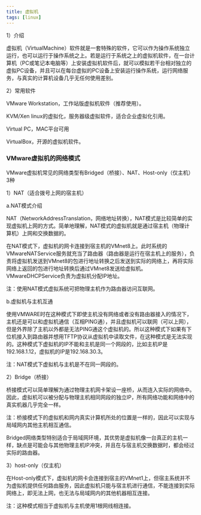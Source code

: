 ```yaml
---
title: 虚拟机
tags: [linux]
---
```


1）介绍

虚拟机（VirtualMachine）软件就是一套特殊的软件，它可以作为操作系统独立运行，也可以运行于操作系统之上。若是运行于系统之上的虚拟机软件，在一台计算机（PC或笔记本电脑等）上安装虚拟机软件后，就可以模拟若干台相对独立的虚拟PC设备，并且可以在每台虚拟的PC设备上安装运行操作系统，运行网络服务，与真实的计算机设备几乎无任何使用差别。

2）常用软件

VMware Workstation，工作站版虚拟机软件（推荐使用）。

KVM/Xen linux的虚拟化，服务器级虚拟软件，适合企业虚拟化引用。

Virtual PC，MAC平台可用

VirtualBox，开源的虚拟机软件。

### VMware虚拟机的网络模式

VMware虚拟机常见的网络类型有Bridged（桥接）、NAT、Host-only（仅主机）3种

1）NAT（适合拨号上网的宿主机）

a.NAT模式介绍

NAT（NetworkAddressTranslation，网络地址转换），NAT模式是比较简单的实现虚拟机上网的方式。简单地理解，NAT模式的虚拟机就是通过宿主机（物理计算机）上网和交换数据的。

在NAT模式下，虚拟机的网卡连接到宿主机的VMnet8上。此时系统的VMwareNATService服务就充当了路由器（路由器是运行在宿主机上的服务），负责将虚拟机发送到VMnet8的包进行地址转换之后发送到实际的网络上，再将实际网络上返回的包进行地址转换后通过VMnet8发送给虚拟机。VMwareDHCPService负责为虚拟机分配IP地址。

注：使用NAT模式虚拟系统可把物理主机作为路由器访问互联网。

b.虚拟机与主机互通

使用VMWARE时在这种模式下即使主机没有网络或者没有路由器接入的情况下，主机还是可以和虚拟机通信（互相PING通），并且虚拟机可以联网（可以上网），但是外界除了主机以外都是无法PING通这个虚拟机的。所以这种模式下如果有下位机接入到路由器并想用TFTP协议从虚拟机中读取文件，在这种模式是无法实现的。这种模式下虚拟机的IP不能和主机是同一个网段的，比如主机IP是192.168.1.12，虚拟机的IP是192.168.30.3。

注：NAT模式下虚拟机与主机是不在同一网段的。

2）Bridge（桥接）

桥接模式可以简单理解为通过物理主机网卡架设一座桥，从而连入实际的网络中。因此，虚拟机可以被分配与物理主机相同网段的独立IP，所有网络功能和网络中的真实机器几乎完全一样。

注：桥接模式下的虚拟机和网内真实计算机所处的位置是一样的，因此可以实现与局域网内其他主机相互通信。

Bridged网络类型特别适合于局域网环境，其优势是虚拟机像一台真正的主机一样，缺点是可能会与其他物理主机IP冲突，并且在与宿主机交换数据时，都会经过实际的路由器。

3）host-only（仅主机）

在Host-only模式下，虚拟机的网卡会连接到宿主的VMnet1上，但宿主系统并不为虚拟机提供任何路由服务，因此虚拟机只能与宿主机进行通信，不能连接到实际网络上，即无法上网，也无法与局域网内的其他机器相互连接。

注：这种模式相当于虚拟机与主机使用1根网线相连接。
